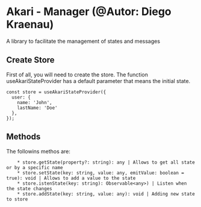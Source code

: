 
# Akari - Manager (@Autor: Diego Kraenau)


A library to facilitate the management of states and messages

## Create Store
First of all, you will need to create the store. The function useAkariStateProvider has a default parameter that means the initial state.

```
const store = useAkariStateProvider({
  user: {
    name: 'John',
    lastName: 'Doe'
  },
});
```

## Methods
The followins methos are:

```
    * store.getState(property?: string): any | Allows to get all state or by a specific name
    * store.setState(key: string, value: any, emitValue: boolean = true): void | Allows to add a value to the state
    * store.istenState(key: string): Observable<any>) | Listen when the state changes
    * store.addState(key: string, value: any): void | Adding new state to store
```


